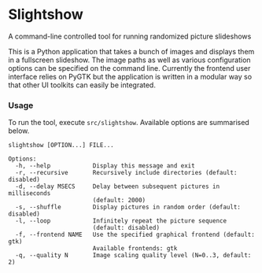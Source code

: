 Slightshow
==========

A command-line controlled tool for running randomized picture slideshows

This is a Python application that takes a bunch of images and displays them in
a fullscreen slideshow. The image paths as well as various configuration options
can be specified on the command line. Currently the frontend user interface
relies on PyGTK but the application is written in a modular way so that other
UI toolkits can easily be integrated.

### Usage

To run the tool, execute `src/slightshow`. Available options are summarised below.

```text
slightshow [OPTION...] FILE...

Options:
  -h, --help            Display this message and exit
  -r, --recursive       Recursively include directories (default: disabled)
  -d, --delay MSECS     Delay between subsequent pictures in milliseconds
                        (default: 2000)
  -s, --shuffle         Display pictures in random order (default: disabled)
  -l, --loop            Infinitely repeat the picture sequence
                        (default: disabled)
  -f, --frontend NAME   Use the specified graphical frontend (default: gtk)
                        Available frontends: gtk
  -q, --quality N       Image scaling quality level (N=0..3, default: 2)
```
